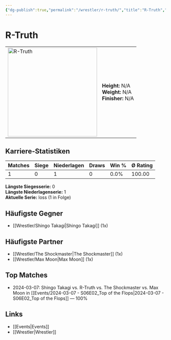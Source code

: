 ```yaml
---
{"dg-publish":true,"permalink":"/wrestler/r-truth/","title":"R-Truth","tags":["wrestler"],"noteIcon":""}
---
```



# R-Truth

<table>
        <tr>
        <td><img src="https://github.com/CptSpaulding1980/choke-slam-wrestling/releases/download/images/R-Truth.png" width="280" alt="R-Truth"></td>
        <td>
        <b>Height:</b> N/A<br>
        <b>Weight:</b> N/A<br>
        <b>Finisher:</b> N/A<br>
        </td>
        </tr>
        </table>
        
## Karriere-Statistiken

| Matches | Siege | Niederlagen | Draws | Win % | Ø Rating |
|---------|-------|-------------|-------|-------|-----------|
| 1 | 0 | 1 | 0 | 0.0% | 100.00 |

**Längste Siegesserie:** 0<br>**Längste Niederlagenserie:** 1<br>**Aktuelle Serie:** loss (1 in Folge)


## Häufigste Gegner
- [[Wrestler/Shingo Takagi\|Shingo Takagi]] (1x)

## Häufigste Partner
- [[Wrestler/The Shockmaster\|The Shockmaster]] (1x)
- [[Wrestler/Max Moon\|Max Moon]] (1x)

## Top Matches
- 2024-03-07: Shingo Takagi vs. R-Truth vs. The Shockmaster vs. Max Moon in [[Events/2024-03-07 - S06E02_Top of the Flops\|2024-03-07 - S06E02_Top of the Flops]] — 100%

## Links
- [[Events\|Events]]
- [[Wrestler\|Wrestler]]
